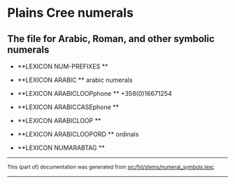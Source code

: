 
# Plains Cree numerals                           

## The file for Arabic, Roman, and other symbolic numerals

* **LEXICON NUM-PREFIXES   **

* **LEXICON ARABIC   ** arabic numerals

* **LEXICON ARABICLOOPphone   ** +358(0)16671254

* **LEXICON ARABICCASEphone   **  

* **LEXICON ARABICLOOP   **

* **LEXICON ARABICLOOPORD   ** ordinals

* **LEXICON NUMARABTAG   ** 

* * *

<small>This (part of) documentation was generated from [src/fst/stems/numeral_symbols.lexc](https://github.com/giellalt/lang-crk/blob/main/src/fst/stems/numeral_symbols.lexc)</small>

---

